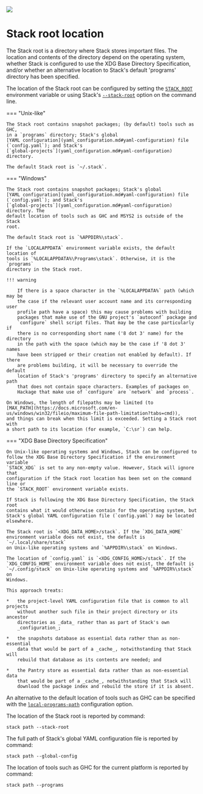 <div class="hidden-warning"><a href="https://docs.haskellstack.org/"><img src="https://cdn.jsdelivr.net/gh/commercialhaskell/stack/doc/img/hidden-warning.svg"></a></div>

# Stack root location

The Stack root is a directory where Stack stores important files. The location
and contents of the directory depend on the operating system, whether
Stack is configured to use the XDG Base Directory Specification, and/or
whether an alternative location to Stack's default 'programs' directory has
been specified.

The location of the Stack root can be configured by setting the
[`STACK_ROOT`](environment_variables.md#stack_root) environment variable or
using Stack's [`--stack-root`](global_flags.md#stack-root-option) option on the
command line.

=== "Unix-like"

    The Stack root contains snapshot packages; (by default) tools such as GHC,
    in a `programs` directory; Stack's global
    [YAML configuration](yaml_configuration.md#yaml-configuration) file
    (`config.yaml`); and Stack's
    [`global-projects`](yaml_configuration.md#yaml-configuration) directory.

    The default Stack root is `~/.stack`.

=== "Windows"

    The Stack root contains snapshot packages; Stack's global
    [YAML configuration](yaml_configuration.md#yaml-configuration) file
    (`config.yaml`); and Stack's
    [`global-projects`](yaml_configuration.md#yaml-configuration) directory. The
    default location of tools such as GHC and MSYS2 is outside of the Stack
    root.

    The default Stack root is `%APPDIR%\stack`.

    If the `LOCALAPPDATA` environment variable exists, the default location of
    tools is `%LOCALAPPDATA%\Programs\stack`. Otherwise, it is the `programs`
    directory in the Stack root.

    !!! warning

        If there is a space character in the `%LOCALAPPDATA%` path (which may be
        the case if the relevant user account name and its corresponding user
        profile path have a space) this may cause problems with building
        packages that make use of the GNU project's `autoconf` package and
        `configure` shell script files. That may be the case particularly if
        there is no corresponding short name ('8 dot 3' name) for the directory
        in the path with the space (which may be the case if '8 dot 3' names
        have been stripped or their creation not enabled by default). If there
        are problems building, it will be necessary to override the default
        location of Stack's 'programs' directory to specify an alternative path
        that does not contain space characters. Examples of packages on
        Hackage that make use of `configure` are `network` and `process`.

    On Windows, the length of filepaths may be limited (to
    [MAX_PATH](https://docs.microsoft.com/en-us/windows/win32/fileio/maximum-file-path-limitation?tabs=cmd)),
    and things can break when this limit is exceeded. Setting a Stack root with
    a short path to its location (for example, `C:\sr`) can help.

=== "XDG Base Directory Specification"

    On Unix-like operating systems and Windows, Stack can be configured to
    follow the XDG Base Directory Specification if the environment variable
    `STACK_XDG` is set to any non-empty value. However, Stack will ignore that
    configuration if the Stack root location has been set on the command line or
    the `STACK_ROOT` environment variable exists.

    If Stack is following the XDG Base Directory Specification, the Stack root
    contains what it would otherwise contain for the operating system, but
    Stack's global YAML configuration file (`config.yaml`) may be located
    elsewhere.

    The Stack root is `<XDG_DATA_HOME>/stack`. If the `XDG_DATA_HOME`
    environment variable does not exist, the default is `~/.local/share/stack`
    on Unix-like operating systems and `%APPDIR%\stack` on Windows.

    The location of `config.yaml` is `<XDG_CONFIG_HOME>/stack`. If the
    `XDG_CONFIG_HOME` environment variable does not exist, the default is
    `~/.config/stack` on Unix-like operating systems and `%APPDIR%\stack` on
    Windows.

    This approach treats:

    *   the project-level YAML configuration file that is common to all projects
        without another such file in their project directory or its ancestor
        directories as _data_ rather than as part of Stack's own
        _configuration_;

    *   the snapshots database as essential data rather than as non-essential
        data that would be part of a _cache_, notwithstanding that Stack will
        rebuild that database as its contents are needed; and

    *   the Pantry store as essential data rather than as non-essential data
        that would be part of a _cache_, notwithstanding that Stack will
        download the package index and rebuild the store if it is absent.

An alternative to the default location of tools such as GHC can be specified
with the [`local-programs-path`](yaml_configuration.md#local-programs-path)
configuration option.

The location of the Stack root is reported by command:

~~~text
stack path --stack-root
~~~

The full path of Stack's global YAML configuration file is reported by command:

~~~text
stack path --global-config
~~~

The location of tools such as GHC for the current platform is reported by
command:

~~~text
stack path --programs
~~~
